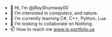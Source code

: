 - 👋 Hi, I’m @jRayShumway00
- 👀 I’m interested in computers, and nature.
- 🌱 I’m currently learning C#, C++, Python, Lua.
- 💞️ I’m looking to collaborate on Nothing.
- 📫 How to reach me www.js-portfolio.us

<!---
jRayShumway00/jRayShumway00 is a ✨ special ✨ repository because its `README.md` (this file) appears on your GitHub profile.
You can click the Preview link to take a look at your changes.
--->
